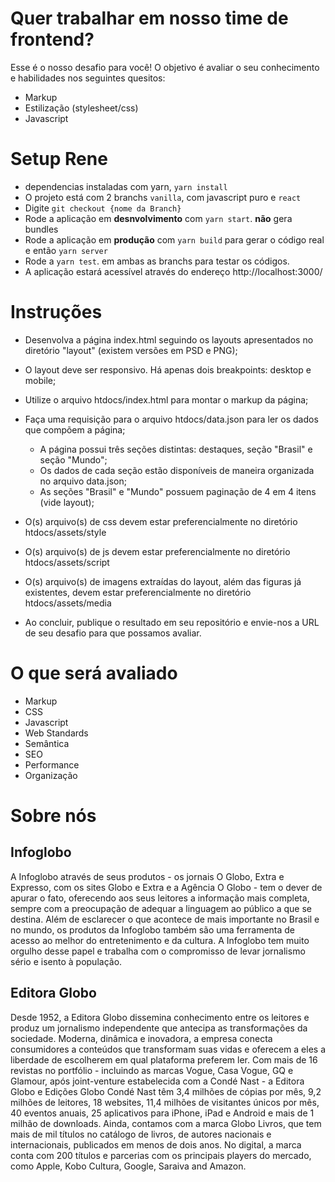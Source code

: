 # Quer trabalhar em nosso time de frontend?

Esse é o nosso desafio para você!
O objetivo é avaliar o seu conhecimento e habilidades nos seguintes quesitos:

* Markup
* Estilização (stylesheet/css)
* Javascript

# Setup Rene
* dependencias instaladas com yarn, `yarn install`
* O projeto está com 2 branchs `vanilla`, com javascript puro e `react`
* Digite `git checkout {nome da Branch}`
* Rode a aplicação em **desnvolvimento** com `yarn start`. **não** gera bundles
* Rode a aplicação em **produção** com `yarn build` para gerar o código real e então `yarn server`
* Rode a `yarn test`. em ambas as branchs para testar os códigos.
* A aplicação estará acessível através do endereço http://localhost:3000/

# Instruções

* Desenvolva a página index.html seguindo os layouts apresentados no diretório "layout" (existem versões em PSD e PNG);
* O layout deve ser responsivo. Há apenas dois breakpoints: desktop e mobile;
* Utilize o arquivo htdocs/index.html para montar o markup da página;
* Faça uma requisição para o arquivo htdocs/data.json para ler os dados que compõem a página;
    * A página possui três seções distintas: destaques, seção "Brasil" e seção "Mundo";
    * Os dados de cada seção estão disponíveis de maneira organizada no arquivo data.json;
    * As seções "Brasil" e "Mundo" possuem paginação de 4 em 4 itens (vide layout);

* O(s) arquivo(s) de css devem estar preferencialmente no diretório htdocs/assets/style
* O(s) arquivo(s) de js devem estar preferencialmente no diretório htdocs/assets/script
* O(s) arquivo(s) de imagens extraídas do layout, além das figuras já existentes, devem estar preferencialmente no diretório htdocs/assets/media
* Ao concluir, publique o resultado em seu repositório e envie-nos a URL de seu desafio para que possamos avaliar.

# O que será avaliado

* Markup
* CSS
* Javascript
* Web Standards
* Semântica
* SEO
* Performance
* Organização

# Sobre nós

## Infoglobo
A Infoglobo através de seus produtos - os jornais O Globo, Extra e Expresso, com os sites Globo e Extra e a Agência O Globo - tem o dever de apurar o fato, oferecendo aos seus leitores a informação mais completa, sempre com a preocupação de adequar a linguagem ao público a que se destina. Além de esclarecer o que acontece de mais importante no Brasil e no mundo, os produtos da Infoglobo também são uma ferramenta de acesso ao melhor do entretenimento e da cultura. A Infoglobo tem muito orgulho desse papel e trabalha com o compromisso de levar jornalismo sério e isento à população.

## Editora Globo
Desde 1952, a Editora Globo dissemina conhecimento entre os leitores e produz um jornalismo independente que antecipa as transformações da sociedade. Moderna, dinâmica e inovadora, a empresa conecta consumidores a conteúdos que transformam suas vidas e oferecem a eles a liberdade de escolherem em qual plataforma preferem ler. Com mais de 16 revistas no portfólio - incluindo as marcas Vogue, Casa Vogue, GQ e Glamour, após joint-venture estabelecida com a Condé Nast - a Editora Globo e Edições Globo Condé Nast têm 3,4 milhões de cópias por mês, 9,2 milhões de leitores, 18 websites, 11,4 milhões de visitantes únicos por mês, 40 eventos anuais, 25 aplicativos para iPhone, iPad e Android e mais de 1 milhão de downloads. Ainda, contamos com a marca Globo Livros, que tem mais de mil títulos no catálogo de livros, de autores nacionais e internacionais, publicados em menos de dois anos. No digital, a marca conta com 200 títulos e parcerias com os principais players do mercado, como Apple, Kobo Cultura, Google, Saraiva and Amazon.
